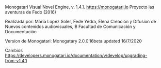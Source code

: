 
Monogatari Visual Novel Engine, v. 1.4.1. https://monogatari.io Proyecto las aventuras de Fedo (2016)

Realizada por: María Lopez Soler, Fede Yedra, Elena
Creación y Difusion de Nuevos contenidos audiovisuales, B
Facultad de Comunicación y Documentación 


Versíon de Monogatari:   Monogatary 2.0.0.16beta  updated 16/7/2020 

Cambios https://developers.monogatari.io/documentation/v/develop/upgrading-from-v1.4.1 
